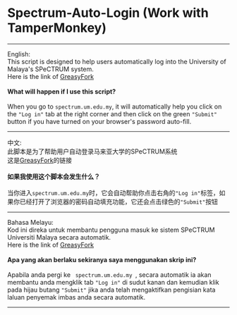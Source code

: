 # Spectrum-Auto-Login (Work with TamperMonkey)
<hr>
English:<br/>
This script is designed to help users automatically log into the University of Malaya's SPeCTRUM system.
<br/>Here is the link of <a href="https://greasyfork.org/en/scripts/426048-spectrum-auto-login">GreasyFork</a>
<b><br/><br/>What will happen if I use this script?</b><br/><br/>
When you go to <code>spectrum.um.edu.my</code>, it will automatically help you click on the <code>"Log in"</code> tab at the right corner and then click on the green <code>"Submit"</code> button if you have turned on your browser's password auto-fill.
<hr>
中文:<br/>
此脚本是为了帮助用户自动登录马来亚大学的SPeCTRUM系统
<br/>这是<a href="https://greasyfork.org/zh-CN/scripts/426048-spectrum-auto-login?locale_override=1">GreasyFork</a>的链接
<b><br/><br/>如果我使用这个脚本会发生什么？</b><br/><br/>
当你进入<code>spectrum.um.edu.my</code>时，它会自动帮助你点击右角的<code>"Log in"</code>标签，如果你已经打开了浏览器的密码自动填充功能，它还会点击绿色的<code>"Submit"</code>按钮
<hr>
Bahasa Melayu:<br/>
Kod ini direka untuk membantu pengguna masuk ke sistem SPeCTRUM Universiti Malaya secara automatik.
<br/>Here is the link of <a href="https://greasyfork.org/id/scripts/426048-spectrum-auto-login?locale_override=1">GreasyFork</a>
<b><br/><br/>Apa yang akan berlaku sekiranya saya menggunakan skrip ini? </b><br/><br/>
Apabila anda pergi ke <code> spectrum.um.edu.my </code>, secara automatik ia akan membantu anda mengklik tab <code>"Log in"</code> di sudut kanan dan kemudian klik pada hijau butang <code>"Submit"</code> jika anda telah mengaktifkan pengisian kata laluan penyemak imbas anda secara automatik.
<hr>
